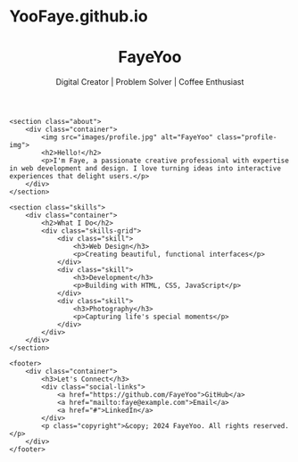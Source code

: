 # YooFaye.github.io
<!DOCTYPE html>
<html lang="en">
<head>
    <meta charset="UTF-8">
    <meta name="viewport" content="width=device-width, initial-scale=1.0">
    <title>FayeYoo | Creative Professional</title>
    <link rel="stylesheet" href="style.css">
    <link href="https://fonts.googleapis.com/css2?family=Playfair+Display:wght@400;700&family=Poppins:wght@300;400;600&display=swap" rel="stylesheet">
</head>
<body>
    <header>
        <div class="container">
            <h1>Faye<span>Yoo</span></h1>
            <p>Digital Creator | Problem Solver | Coffee Enthusiast</p>
        </div>
    </header>

    <section class="about">
        <div class="container">
            <img src="images/profile.jpg" alt="FayeYoo" class="profile-img">
            <h2>Hello!</h2>
            <p>I'm Faye, a passionate creative professional with expertise in web development and design. I love turning ideas into interactive experiences that delight users.</p>
        </div>
    </section>

    <section class="skills">
        <div class="container">
            <h2>What I Do</h2>
            <div class="skills-grid">
                <div class="skill">
                    <h3>Web Design</h3>
                    <p>Creating beautiful, functional interfaces</p>
                </div>
                <div class="skill">
                    <h3>Development</h3>
                    <p>Building with HTML, CSS, JavaScript</p>
                </div>
                <div class="skill">
                    <h3>Photography</h3>
                    <p>Capturing life's special moments</p>
                </div>
            </div>
        </div>
    </section>

    <footer>
        <div class="container">
            <h3>Let's Connect</h3>
            <div class="social-links">
                <a href="https://github.com/FayeYoo">GitHub</a>
                <a href="mailto:faye@example.com">Email</a>
                <a href="#">LinkedIn</a>
            </div>
            <p class="copyright">&copy; 2024 FayeYoo. All rights reserved.</p>
        </div>
    </footer>
</body>
</html>
